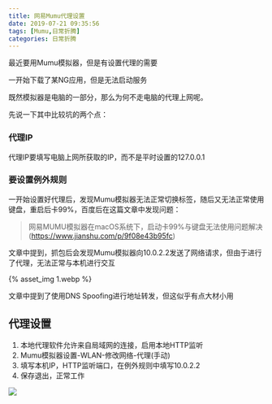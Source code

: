 ```yaml
---
title: 网易Mumu代理设置
date: 2019-07-21 09:35:56
tags: [Mumu,日常折腾]
categories: 日常折腾
---
```

最近要用Mumu模拟器，但是有设置代理的需要

一开始下载了某NG应用，但是无法启动服务

既然模拟器是电脑的一部分，那么为何不走电脑的代理上网呢。

先说一下其中比较坑的两个点：

### 代理IP

代理IP要填写电脑上网所获取的IP，而不是平时设置的127.0.0.1

### 要设置例外规则

一开始设置好代理后，发现Mumu模拟器无法正常切换标签，随后又无法正常使用键盘，重启后卡99%，百度后在这篇文章中发现问题：

>网易MUMU模拟器在macOS系统下，启动卡99%与键盘无法使用问题解决(https://www.jianshu.com/p/9f08e43b95fc)

文章中提到，抓包后会发现Mumu模拟器向10.0.2.2发送了网络请求，但由于进行了代理，无法正常与本机进行交互

{% asset_img 1.webp %}

文章中提到了使用DNS Spoofing进行地址转发，但这似乎有点大材小用

## 代理设置
1. 本地代理软件允许来自局域网的连接，启用本地HTTP监听
2. Mumu模拟器设置-WLAN-修改网络-代理(手动)
3. 填写本机IP，HTTP监听端口，在例外规则中填写10.0.2.2
4. 保存退出，正常工作

![](https://s2.ax1x.com/2019/08/07/e5SJu6.png)